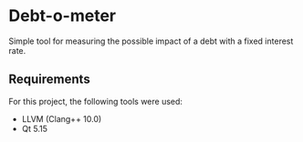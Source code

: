 # Debt-o-meter

Simple tool for measuring the possible impact of a debt with a fixed interest rate.

## Requirements

For this project, the following tools were used:

- LLVM (Clang++ 10.0)
- Qt 5.15
